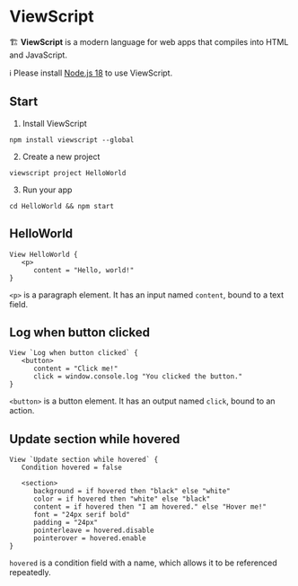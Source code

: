 # ViewScript

🏗️ **ViewScript** is a modern language for web apps that compiles into HTML and JavaScript.

ℹ️ Please install [Node.js 18](https://nodejs.org) to use ViewScript.

## Start

1. Install ViewScript

```
npm install viewscript --global
```

2. Create a new project

```
viewscript project HelloWorld
```

3. Run your app

```
cd HelloWorld && npm start
```

## HelloWorld

```
View HelloWorld {
   <p>
      content = "Hello, world!"
}
```

`<p>` is a paragraph element. It has an input named `content`, bound to a text field.

## Log when button clicked

```
View `Log when button clicked` {
   <button>
      content = "Click me!"
      click = window.console.log "You clicked the button."
}
```

`<button>` is a button element. It has an output named `click`, bound to an action.

## Update section while hovered

```
View `Update section while hovered` {
   Condition hovered = false

   <section>
      background = if hovered then "black" else "white"
      color = if hovered then "white" else "black"
      content = if hovered then "I am hovered." else "Hover me!"
      font = "24px serif bold"
      padding = "24px"
      pointerleave = hovered.disable
      pointerover = hovered.enable
}
```

`hovered` is a condition field with a name, which allows it to be referenced repeatedly.
